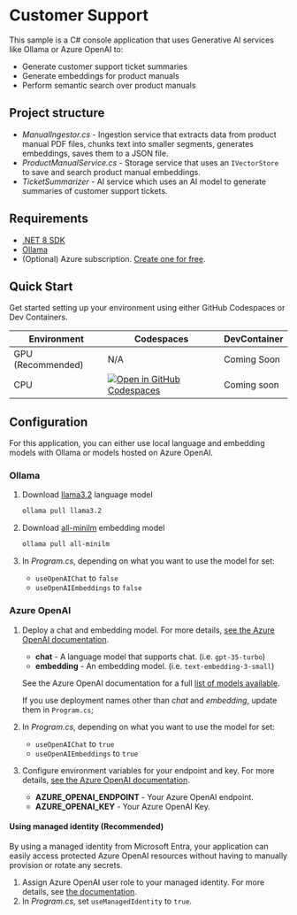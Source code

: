 # Customer Support 

This sample is a C# console application that uses Generative AI services like Ollama or Azure OpenAI to:

- Generate customer support ticket summaries
- Generate embeddings for product manuals
- Perform semantic search over product manuals

## Project structure

- *ManualIngestor.cs* - Ingestion service that extracts data from product manual PDF files, chunks text into smaller segments, generates embeddings, saves them to a JSON file.
- *ProductManualService.cs* - Storage service that uses an `IVectorStore` to save and search product manual embeddings.
- *TicketSummarizer* - AI service which uses an AI model to generate summaries of customer support tickets.

## Requirements

- [.NET 8 SDK](https://dotnet.microsoft.com/en-us/download/dotnet/8.0)
- [Ollama](https://ollama.com/download)
- (Optional) Azure subscription. [Create one for free](https://azure.microsoft.com/free/cognitive-services?azure-portal=true).

## Quick Start

Get started setting up your environment using either GitHub Codespaces or Dev Containers.

| Environment | Codespaces | DevContainer |
| --- | --- | --- |
| GPU (Recommended) | N/A | Coming Soon | 
| CPU | [![Open in GitHub Codespaces](https://github.com/codespaces/badge.svg)](https://codespaces.new/luisquintanilla/ai-samples/tree/customer-support-sample?devcontainer_path=.devcontainer%2Follama-cpu%2Fdevcontainer.json&machine=premiumLinux) | Coming soon |

## Configuration

For this application, you can either use local language and embedding models with Ollama or models hosted on Azure OpenAI. 

### Ollama

1. Download [llama3.2](https://ollama.com/library/llama3.2) language model

    ```bash
    ollama pull llama3.2
    ```

1. Download [all-minilm](https://ollama.com/library/all-minilm) embedding model

    ```bash
    ollama pull all-minilm
    ```

1. In *Program.cs*, depending on what you want to use the model for set:

    - `useOpenAIChat` to `false`
    - `useOpenAIEmbeddings` to `false`

### Azure OpenAI

1. Deploy a chat and embedding model. For more details, [see the Azure OpenAI documentation](https://learn.microsoft.com/azure/ai-services/openai/how-to/create-resource?pivots=web-portal#deploy-a-model).
    
    - **chat** - A language model that supports chat. (i.e. `gpt-35-turbo`)
    - **embedding** - An embedding model. (i.e. `text-embedding-3-small`)

    See the Azure OpenAI documentation for a full [list of models available](https://learn.microsoft.com/azure/ai-services/openai/concepts/models). 

    If you use deployment names other than *chat* and *embedding*, update them in `Program.cs`;

1. In *Program.cs*, depending on what you want to use the model for set: 

    - `useOpenAIChat` to `true`
    - `useOpenAIEmbeddings` to `true`

1. Configure environment variables for your endpoint and key. For more details, [see the Azure OpenAI documentation](https://learn.microsoft.com/azure/ai-services/openai/chatgpt-quickstart?tabs=command-line%2Cpython-new&pivots=programming-language-csharp#retrieve-key-and-endpoint).
    - **AZURE_OPENAI_ENDPOINT** - Your Azure OpenAI endpoint.
    - **AZURE_OPENAI_KEY** - Your Azure OpenAI Key.

#### Using managed identity (Recommended)

By using a managed identity from Microsoft Entra, your application can easily access protected Azure OpenAI resources without having to manually provision or rotate any secrets.

1. Assign Azure OpenAI user role to your managed identity. For more details, see [the documentation](https://learn.microsoft.com/dotnet/ai/how-to/app-service-aoai-auth?pivots=azure-portal#add-an-azure-openai-user-role-to-your-managed-identity).  
1. In *Program.cs*, set `useManagedIdentity` to `true`.